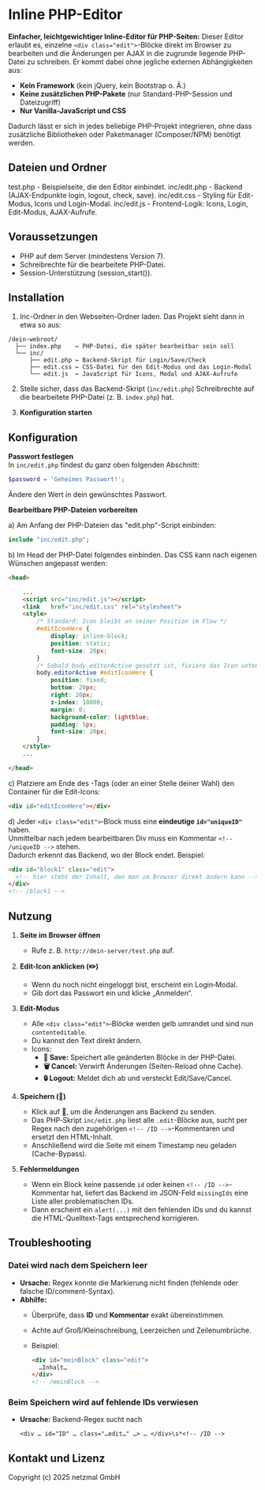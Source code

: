 # Inline PHP-Editor

**Einfacher, leichtgewichtiger Inline-Editor für PHP-Seiten:**  Dieser Editor erlaubt es, einzelne `<div class="edit">`-Blöcke direkt im Browser zu bearbeiten und die Änderungen per AJAX in die zugrunde liegende PHP-Datei zu schreiben. Er kommt dabei ohne jegliche externen Abhängigkeiten aus:  

- **Kein Framework** (kein jQuery, kein Bootstrap o. Ä.)  
- **Keine zusätzlichen PHP-Pakete** (nur Standard-PHP-Session und Dateizugriff)  
- **Nur Vanilla-JavaScript und CSS**  

Dadurch lässt er sich in jedes beliebige PHP-Projekt integrieren, ohne dass zusätzliche Bibliotheken oder Paketmanager (Composer/NPM) benötigt werden.  

## Dateien und Ordner
test.php         - Beispielseite, die den Editor einbindet.
inc/edit.php     - Backend (AJAX-Endpunkte login, logout, check, save).
inc/edit.css     - Styling für Edit-Modus, Icons und Login-Modal.
inc/edit.js      - Frontend-Logik: Icons, Login, Edit-Modus, AJAX-Aufrufe.

## Voraussetzungen
* PHP auf dem Server (mindestens Version 7).
* Schreibrechte für die bearbeitete PHP-Datei.
* Session-Unterstützung (session_start()).

## Installation

1. Inc-Ordner in den Webseiten-Ordner laden. Das Projekt sieht dann in etwa so aus:

```
/dein-webroot/
  ├── index.php    ← PHP-Datei, die später bearbeitbar sein soll
  └── inc/
      ├── edit.php ← Backend-Skript für Login/Save/Check
      ├── edit.css ← CSS-Datei für den Edit-Modus und das Login-Modal
      └── edit.js  ← JavaScript für Icons, Modal und AJAX-Aufrufe
```

2. Stelle sicher, dass das Backend-Skript (`inc/edit.php`) Schreibrechte auf die bearbeitete PHP-Datei (z. B. `index.php`) hat.  

3. **Konfiguration starten**
   
## Konfiguration

**Passwort festlegen**  
In `inc/edit.php` findest du ganz oben folgenden Abschnitt:

```php
$password = 'Geheimes Passwort!';
```
Ändere den Wert in dein gewünschtes Passwort.

**Bearbeitbare PHP‐Dateien vorbereiten**  

a) Am Anfang der PHP-Dateien das "edit.php"-Script einbinden:

````php
include "inc/edit.php";
````

b) Im Head der PHP-Datei folgendes einbinden. Das CSS kann nach eigenen Wünschen angepasst werden:

````html
<head>

    ...
    <script src="inc/edit.js"></script>
    <link   href="inc/edit.css" rel="stylesheet">
    <style>
        /* Standard: Icon bleibt an seiner Position im Flow */
        #editIconHere {
            display: inline-block;
            position: static;
            font-size: 20px;
        }
        /* Sobald body.editorActive gesetzt ist, fixiere das Icon unten rechts */
        body.editorActive #editIconHere {
            position: fixed;
            bottom: 20px;
            right: 20px;
            z-index: 10000;
            margin: 0;
            background-color: lightblue;
            padding: 5px;
            font-size: 20px;
        }
    </style>
    ...

</head>
````

c) Platziere am Ende des <body>-Tags (oder an einer Stelle deiner Wahl) den Container für die Edit-Icons:

````html
<div id="editIconHere"></div>
````

d) Jeder `<div class="edit">`‐Block muss eine **eindeutige `id="uniqueID"`** haben.  
Unmittelbar nach jedem bearbeitbaren Div muss ein Kommentar `<!-- /uniqueID -->` stehen.  
Dadurch erkennt das Backend, wo der Block endet. Beispiel:

```html
<div id="block1" class="edit">
  <!-- hier steht der Inhalt, den man im Browser direkt ändern kann -->
</div>
<!-- /block1 -->
```
  
## Nutzung

1. **Seite im Browser öffnen**  
   - Rufe z. B. `http://dein-server/test.php` auf.

2. **Edit-Icon anklicken (✏️)**  
   - Wenn du noch nicht eingeloggt bist, erscheint ein Login‐Modal.
   - Gib dort das Passwort ein und klicke „Anmelden“.

3. **Edit-Modus**  
   - Alle `<div class="edit">`‐Blöcke werden gelb umrandet und sind nun `contenteditable`.  
   - Du kannst den Text direkt ändern.  
   - Icons:  
     - **💾 Save:** Speichert alle geänderten Blöcke in der PHP-Datei.  
     - **🗑️ Cancel:** Verwirft Änderungen (Seiten-Reload ohne Cache).  
     - **🔒 Logout:** Meldet dich ab und versteckt Edit/Save/Cancel.

4. **Speichern (💾)**  
   - Klick auf 💾, um die Änderungen ans Backend zu senden.  
   - Das PHP‐Skript `inc/edit.php` liest alle `.edit`-Blöcke aus, sucht per Regex nach den zugehörigen `<!-- /ID -->`-Kommentaren und ersetzt den HTML-Inhalt.  
   - Anschließend wird die Seite mit einem Timestamp neu geladen (Cache-Bypass).

5. **Fehlermeldungen**  
   - Wenn ein Block keine passende `id` oder keinen `<!-- /ID -->`-Kommentar hat, liefert das Backend im JSON-Feld `missingIds` eine Liste aller problematischen IDs.  
   - Dann erscheint ein `alert(...)` mit den fehlenden IDs und du kannst die HTML-Quelltext‐Tags entsprechend korrigieren.

## Troubleshooting

### Datei wird nach dem Speichern leer
- **Ursache:** Regex konnte die Markierung nicht finden (fehlende oder falsche ID/comment-Syntax).  
- **Abhilfe:**  
  - Überprüfe, dass **ID** und **Kommentar** exakt übereinstimmen.  
  - Achte auf Groß/​Kleinschreibung, Leerzeichen und Zeilenumbrüche.  
  - Beispiel:
  
    ```html
    <div id="meinBlock" class="edit">
      …Inhalt…
    </div>
    <!-- /meinBlock -->
    ```

### Beim Speichern wird auf fehlende IDs verwiesen
- **Ursache:** Backend-Regex sucht nach 

  ```regex
  <div … id="ID" … class="…edit…" …> … </div>\s*<!-- /ID -->
  ```

## Kontakt und Lizenz

Copyright (c) 2025 netzmal GmbH
